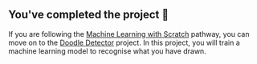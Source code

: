 ## You've completed the project 🎉

If you are following the [Machine Learning with Scratch](https://projects.raspberrypi.org/en/pathways/scratch-machine-learning) pathway, you can move on to the [Doodle Detector](https://projects.raspberrypi.org/en/projects/doodle-detector) project. In this project, you will train a machine learning model to recognise what you have drawn.



